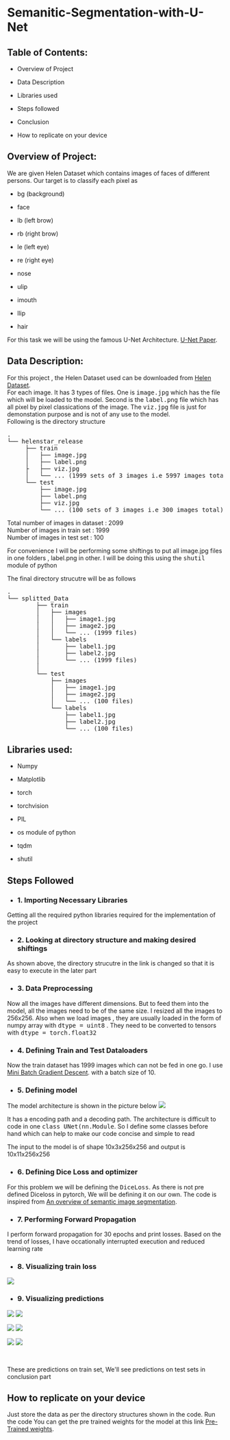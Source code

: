 # Semanitic-Segmentation-with-U-Net

## Table of Contents: 
* Overview of Project

* Data Description 
* Libraries used

* Steps followed

* Conclusion
* How to replicate on your device



## Overview of Project:

We are given Helen Dataset which contains images of faces of different persons. Our target is to classify each pixel as 
* bg   (background)

* face 
* lb  (left brow)

* rb (right brow)
* le  (left eye)
  
* re (right eye)

* nose
* ulip
* imouth
* llip
* hair 

For this task we will be using the famous U-Net Architecture. <a href='https://arxiv.org/abs/1505.04597'>U-Net Paper</a>.

## Data Description:   
For this project , the Helen Dataset used can be downloaded from <a href='https://drive.google.com/file/d/1jweX1u0vltv-tYZhYp6mlyDZDy0aDyrw/view?usp=sharing'>Helen Dataset</a>.<br>
For each image. It has 3 types of files. One is <tt>image.jpg</tt> which has the file which will be loaded to the model. Second is the <tt>label.png</tt> file which has all pixel by pixel classications of the image. The <tt>viz.jpg</tt> file is just for demonstation purpose and is not of any use to the model.<br>
Following is the directory structure 


<pre>.
└── helenstar_release
     ├── train
     │   ├── image.jpg
     │   ├── label.png
     ├   ├── viz.jpg
     │   └── ... (1999 sets of 3 images i.e 5997 images total)           
     └── test
         ├── image.jpg
         ├── label.png
         ├── viz.jpg
         └── ... (100 sets of 3 images i.e 300 images total)</pre>

Total number of images in dataset : 2099<br>
Number of images in train set : 1999<br>
Number of images in test set : 100


For convenience I will be performing some shiftings to put all image.jpg files in one folders , label.png in other. I will be doing this using the <tt>shutil</tt> module of python

The final directory strucutre will be as follows
<pre>.
└── splitted_Data
        ├── train
        │   ├── images
        │   │   ├── image1.jpg
        │   │   ├── image2.jpg
        │   │   └── ... (1999 files)
        │   └── labels
        │       ├── label1.jpg
        │       ├── label2.jpg
        │       └── ... (1999 files)       
        │           
        └── test
            ├── images
            │   ├── image1.jpg
            │   ├── image2.jpg
            │   └── ... (100 files)
            └── labels
                ├── label1.jpg
                ├── label2.jpg
                └── ... (100 files)</pre>
                


## Libraries used:
* Numpy

* Matplotlib

* torch
* torchvision<br>
  
* PIL

* os module of python
* tqdm
* shutil

## Steps Followed

* ### 1. Importing Necessary Libraries
Getting all the required python libraries required for the implementation of the project

 
* ### 2. Looking at directory structure and making desired shiftings
As shown above, the directory strucutre in the link is changed so that it is easy to execute in the later part


* ### 3. Data Preprocessing
Now all the images have different dimensions. But to feed them into the model, all the images need to be of the same size. I resized all the images to 256x256. Also when we load images , they are usually loaded in the form of numpy array with <tt>dtype = uint8</tt> . They need to be converted to tensors with <tt>dtype = torch.float32</tt>

* ### 4. Defining Train and Test Dataloaders
Now the train dataset has 1999 images which can not be fed in one go. I use <a href='https://www.youtube.com/watch?v=4qJaSmvhxi8'>Mini Batch Gradient Descent</a>. with a batch size of 10.


* ### 5. Defining model
The model architecture is shown in the picture below
![](Model_arch.png)

It has a encoding path and a decoding path. The architecture is difficult to code in one <tt>class UNet(nn.Module</tt>. So I define some classes before hand which can help to make our code concise and simple to read

The input to the model is of shape 10x3x256x256 and output is 10x11x256x256


* ### 6. Defining Dice Loss and optimizer
For this problem we will be defining the <tt>DiceLoss</tt>. As there is not pre defined Diceloss in pytorch, We will be defining it on our own. The code is inspired from  <a href='https://www.jeremyjordan.me/semantic-segmentation/'>An overview of semantic image segmentation</a>.

* ### 7. Performing Forward Propagation
I perform forward propagation for 30 epochs and print losses. Based on the trend of losses, I have occationally interrupted execution and reduced learning rate



* ### 8. Visualizing train loss
![](train_losses.png)


* ### 9. Visualizing predictions



![](images/label1.png)
![](images/pred1.png)


![](images/label2.png)
![](images/pred2.png)

![](images/label3.png)
![](images/pred3.png)
 
 <br>

These are predictions on train set, We'll see predictions on test sets in conclusion part



## How to replicate on your device

Just store the data as per the directory structures shown in the code. Run the code
You can get the pre trained weights for the model at this link  <a href='https://drive.google.com/file/d/1-2PIMuSKIFD4cqLi-Tve7v4jZ_VgnCoO/view?usp=sharing'>Pre-Trained weights</a>. 
